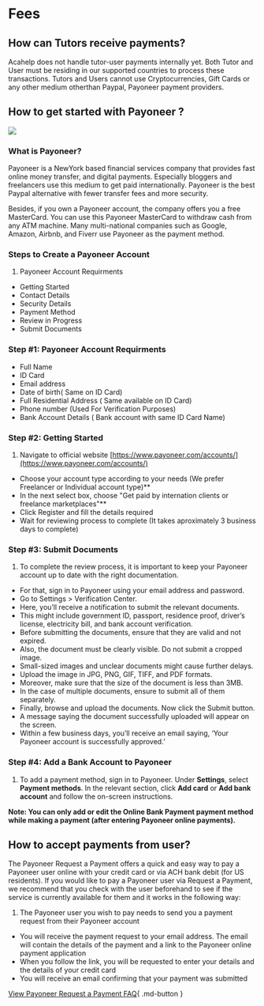 # Fees

## How can Tutors receive payments?

Acahelp does not handle tutor-user payments internally yet. Both Tutor and User must be residing in our supported countries to process these transactions. Tutors and Users cannot use Cryptocurrencies, Gift Cards or any other medium otherthan Paypal, Payoneer payment providers.

## How to get started with Payoneer ?

![](/assets/payoneer_logo.png)

### What is Payoneer?

Payoneer is a NewYork based financial services company that provides fast online money transfer, and digital payments. Especially bloggers and freelancers use this medium to get paid internationally. Payoneer is the best Paypal alternative with fewer transfer fees and more security.

Besides, if you own a Payoneer account, the company offers you a free MasterCard. You can use this Payoneer MasterCard to withdraw cash from any ATM machine. Many multi-national companies such as Google, Amazon, Airbnb, and Fiverr use Payoneer as the payment method.

### Steps to Create a Payoneer Account
1. Payoneer Account Requirments
- Getting Started
- Contact Details
- Security Details
- Payment Method
- Review in Progress
- Submit Documents

### Step #1: Payoneer Account Requirments
- Full Name
- ID Card
- Email address
- Date of birth( Same on ID Card)
- Full Residential Address ( Same available on ID Card)
- Phone number (Used For Verification Purposes)
- Bank Account Details ( Bank account with same ID Card Name)

### Step #2: Getting Started

1. Navigate to official website [https://www.payoneer.com/accounts/](https://www.payoneer.com/accounts/)
- Choose your account type according to your needs (We prefer Freelancer or Individual account type)**
- In the next select box, choose "Get paid by internation clients or freelance marketplaces"**
- Click Register and fill the details required
- Wait for reviewing process to complete (It takes aproximately 3 business days to complete)

### Step #3: Submit Documents

1. To complete the review process, it is important to keep your Payoneer account up to date with the right documentation.
- For that, sign in to Payoneer using your email address and password.
- Go to Settings > Verification Center.
- Here, you’ll receive a notification to submit the relevant documents.
- This might include government ID, passport, residence proof, driver’s license, electricity bill, and bank account verification.
- Before submitting the documents, ensure that they are valid and not expired.
- Also, the document must be clearly visible. Do not submit a cropped image.
- Small-sized images and unclear documents might cause further delays.
- Upload the image in JPG, PNG, GIF, TIFF, and PDF formats.
- Moreover, make sure that the size of the document is less than 3MB.
- In the case of multiple documents, ensure to submit all of them separately.
- Finally, browse and upload the documents. Now click the Submit button.
- A message saying the document successfully uploaded will appear on the screen.
- Within a few business days, you’ll receive an email saying, ‘Your Payoneer account is successfully approved.’

### Step #4: Add a Bank Account to Payoneer

1. To add a payment method, sign in to Payoneer. Under **Settings**, select **Payment methods**.
In the relevant section, click **Add card** or **Add bank account** and follow the on-screen instructions.

**Note: You can only add or edit the Online Bank Payment payment method while making a payment (after entering Payoneer online payments).**

## How to accept payments from user?

The Payoneer Request a Payment offers a quick and easy way to pay a Payoneer user online with your credit card or via ACH bank debit (for US residents). If you would like to pay a Payoneer user via Request a Payment, we recommend that you check with the user beforehand to see if the service is currently available for them and it works in the following way:

1. The Payoneer user you wish to pay needs to send you a payment request from their Payoneer account
- You will receive the payment request to your email address. The email will contain the details of the payment and a link to the Payoneer online payment application
- When you follow the link, you will be requested to enter your details and the details of your credit card
- You will receive an email confirming that your payment was submitted

[View Payoneer Request a Payment FAQ](https://payoneer.custhelp.com/app/answers/detail/a_id/17183/){ .md-button }
